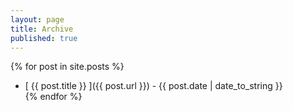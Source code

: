 ```yaml
---
layout: page
title: Archive
published: true
---
```


{% for post in site.posts %}
* [ {{ post.title }} ]({{ post.url }}) - {{ post.date | date_to_string }}  
{% endfor %}
